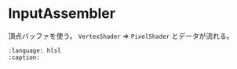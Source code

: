 # InputAssembler

頂点バッファを使う。
`VertexShader` => `PixelShader` とデータが流れる。

```{literalinclude} ../../samples/InputAssembler/ia.hlsl
:language: hlsl
:caption:
```

